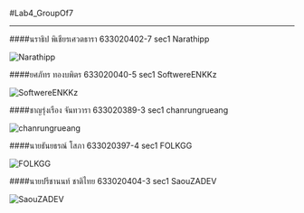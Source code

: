 #Lab4_GroupOf7
___
####นราธิป พิเชียรเศวตธารา 633020402-7 sec1 Narathipp

![Narathipp](https://avatars.githubusercontent.com/u/121147635?s=400&u=c9fa134d8e1b96ac5c8f7059fc400ca4e929199b&v=4)

####ยศภัทร ทองบพิตร 633020040-5 sec1 SoftwereENKKz

![SoftwereENKKz](https://avatars.githubusercontent.com/u/120541490?s=400&u=9ffd9eff47d310dbbcab2b2fefd30ca1bc1e61f6&v=4)

####ชาญรุ่งเรือง จันทวารา 633020389-3 sec1 chanrungrueang

![chanrungrueang](https://avatars.githubusercontent.com/u/82648242?v=4)

####นายธันยธรณ์ โสภา 633020397-4 sec1 FOLKGG

![FOLKGG](https://avatars.githubusercontent.com/u/65075646?v=4)

####นายปรีชานนท์ ชาติไทย 633020404-3 sec1 SaouZADEV

![SaouZADEV](https://avatars.githubusercontent.com/u/82593060?v=4)